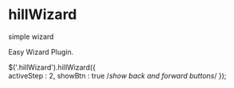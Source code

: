 # hillWizard
simple wizard

Easy Wizard Plugin.


$('.hillWizard').hillWizard({  
        activeStep : 2,
        showBtn : true  /*show back and forward buttons*/
});
